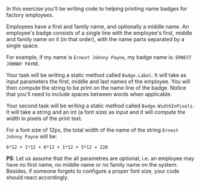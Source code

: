 In this exercise you'll be writing code to helping printing name
badges for factory employees.

Employees have a first and family name, and optionally a middle name. An employee's badge consists of a single line with the employee's first, middle and family name on it (in that order), with the name parts separated by a single space.

For example, if my name is `Ernest Johnny Payne`, my badge name is: `ERNEST JOHNNY PAYNE`.

Your task will be writing a static method called `Badge.Label`. It
will take as input parameters the first, middle and last names of the
employee. You will then compute the string to be print on the name
line of the badge. Notice that you'll need to include spaces between
words when applicable.

Your second task will be writing a static method called
`Badge.WidthInPixels`. It will take a string and an int (a font size) as
input and it will compute the width in pixels of the print text.

For a font size of 12px, the total width of the name of the string
`Ernest Johnny Payne` will be:

```
6*12 + 1*12 + 6*12 + 1*12 + 5*12 = 228
```

**PS**: Let us assume that the all parametres are optional, i.e. an
employee may have no first name, no middle name or no family name on
the system. Besides, if someone forgets to configure a proper font
size, your code should react accordingly.
